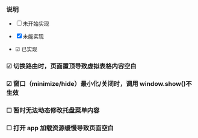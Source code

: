 ### 说明

- ☐ 未开始实现

- ☒ 未能实现

- ☑ 已实现

### ☑ 切换路由时，页面置顶导致虚拟表格内容空白

### ☑ 窗口（minimize/hide）最小化/关闭时，调用 window.show()不生效

### ☐ 暂时无法动态修改托盘菜单内容

### ☐ 打开 app 加载资源缓慢导致页面空白
